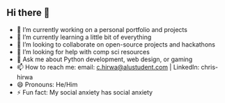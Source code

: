 ## Hi there 👋

- 🔭 I’m currently working on a personal portfolio and projects
- 🌱 I’m currently learning a little bit of everything
- 👯 I’m looking to collaborate on open-source projects and hackathons
- 🤔 I’m looking for help with comp sci resources
- 💬 Ask me about Python development, web design, or gaming
- 📫 How to reach me: email: c.hirwa@alustudent.com | LinkedIn: chris-hirwa
- 😄 Pronouns: He/Him
- ⚡ Fun fact: My social anxiety has social anxiety

